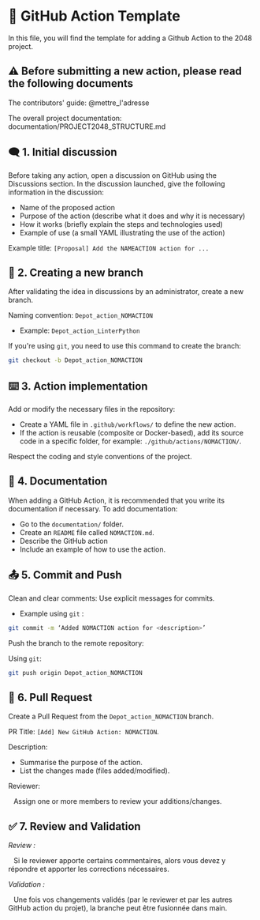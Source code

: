 # 📝 GitHub Action Template
In this file, you will find the template for adding a Github Action to the 2048 project.

## ⚠️ Before submitting a new action, please read the following documents
The contributors' guide: @mettre_l'adresse

The overall project documentation: documentation/PROJECT2048_STRUCTURE.md
## 🗨️ 1. Initial discussion
Before taking any action, open a discussion on GitHub using the Discussions section. In the discussion launched, give the following information in the discussion:
- Name of the proposed action
- Purpose of the action (describe what it does and why it is necessary)
- How it works (briefly explain the steps and technologies used)
- Example of use (a small YAML illustrating the use of the action)

Example title: `[Proposal] Add the NAMEACTION action for ...`

## 🔗 2. Creating a new branch
After validating the idea in discussions by an administrator, create a new branch.

Naming convention: `Depot_action_NOMACTION`
- Example: `Depot_action_LinterPython`

If you're using `git`, you need to use this command to create the branch:
```bash
git checkout -b Depot_action_NOMACTION
```

## ⌨️ 3. Action implementation
Add or modify the necessary files in the repository:
- Create a YAML file in `.github/workflows/` to define the new action.
- If the action is reusable (composite or Docker-based), add its source code in a specific folder, for example: `./github/actions/NOMACTION/`.

Respect the coding and style conventions of the project.

## 📕 4. Documentation
When adding a GitHub Action, it is recommended that you write its documentation if necessary.
To add documentation:
- Go to the `documentation/` folder.
- Create an `README` file called `NOMACTION.md`.
- Describe the GitHub action
- Include an example of how to use the action.

## 📤 5. Commit and Push
Clean and clear comments:
Use explicit messages for commits.
- Example using `git` :
```bash
git commit -m ‘Added NOMACTION action for <description>’
```
Push the branch to the remote repository:

Using `git`:
```bash
git push origin Depot_action_NOMACTION
```

## 📨 6. Pull Request
Create a Pull Request from the `Depot_action_NOMACTION` branch.

PR Title: `[Add] New GitHub Action: NOMACTION`.

Description:
- Summarise the purpose of the action.
- List the changes made (files added/modified).

Reviewer:

&ensp; Assign one or more members to review your additions/changes.

## ✅ 7. Review and Validation
_Review :_

&ensp; Si le reviewer apporte certains commentaires, alors vous devez y répondre et apporter les corrections nécessaires.

_Validation :_

&ensp; Une fois vos changements validés (par le reviewer et par les autres GitHub action du projet), la branche peut être fusionnée dans main.
